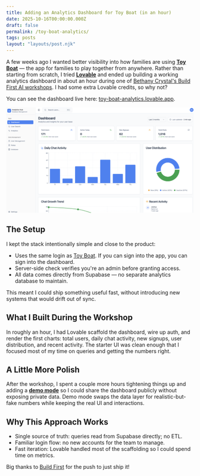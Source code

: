 ```yaml
---
title: Adding an Analytics Dashboard for Toy Boat (in an hour)
date: 2025-10-16T00:00:00.000Z
draft: false
permalink: /toy-boat-analytics/
tags: posts
layout: "layouts/post.njk"
---
```


A few weeks ago I wanted better visibility into how families are using [**Toy Boat**](https://toyboat.co) — the app for families to play together from anywhere. Rather than starting from scratch, I tried [**Lovable**](https://lovable.dev/) and ended up building a working analytics dashboard in about an hour during one of [Bethany Crystal's Build First AI workshops](https://buildfirst.ai/events). I had some extra Lovable credits, so why not?

You can see the dashboard live here: [toy-boat-analytics.lovable.app](https://toy-boat-analytics.lovable.app).

![](./dashboard.png)

## The Setup

I kept the stack intentionally simple and close to the product:

* Uses the same login as [Toy Boat](https://toyboat.co). If you can sign into the app, you can sign into the dashboard.
* Server-side check verifies you're an admin before granting access.
* All data comes directly from Supabase — no separate analytics database to maintain.

This meant I could ship something useful fast, without introducing new systems that would drift out of sync.

## What I Built During the Workshop

In roughly an hour, I had Lovable scaffold the dashboard, wire up auth, and render the first charts: total users, daily chat activity, new signups, user distribution, and recent activity. The starter UI was clean enough that I focused most of my time on queries and getting the numbers right.

## A Little More Polish

After the workshop, I spent a couple more hours tightening things up and adding a [**demo mode**](https://toy-boat-analytics.lovable.app/demo) so I could share the dashboard publicly without exposing private data. Demo mode swaps the data layer for realistic-but-fake numbers while keeping the real UI and interactions.

## Why This Approach Works

* Single source of truth: queries read from Supabase directly; no ETL.
* Familiar login flow: no new accounts for the team to manage.
* Fast iteration: Lovable handled most of the scaffolding so I could spend time on metrics.


Big thanks to [Build First](https://buildfirst.ai/events) for the push to just ship it!


